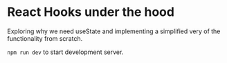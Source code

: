 # React Hooks under the hood

Exploring why we need useState and implementing a simplified very of the functionality from scratch.

`npm run dev` to start development server.
